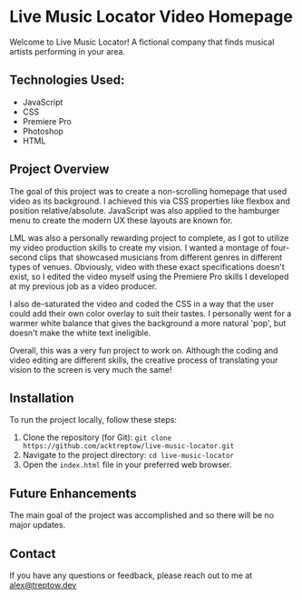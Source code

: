 # Live Music Locator Video Homepage

Welcome to Live Music Locator! A fictional company that finds musical artists performing in your area.

## Technologies Used:

- JavaScript
- CSS
- Premiere Pro
- Photoshop
- HTML

## Project Overview

The goal of this project was to create a non-scrolling homepage that used video as its background. I achieved this via CSS properties like flexbox and position relative/absolute. JavaScript was also applied to the hamburger menu to create the modern UX these layouts are known for.

LML was also a personally rewarding project to complete, as I got to utilize my video production skills to create my vision. I wanted a montage of four-second clips that showcased musicians from different genres in different types of venues. Obviously, video with these exact specifications doesn't exist, so I edited the video myself using the Premiere Pro skills I developed at my previous job as a video producer.

I also de-saturated the video and coded the CSS in a way that the user could add their own color overlay to suit their tastes. I personally went for a warmer white balance that gives the background a more natural 'pop', but doesn't make the white text ineligible.

Overall, this was a very fun project to work on. Although the coding and video editing are different skills, the creative process of translating your vision to the screen is very much the same!

## Installation

To run the project locally, follow these steps:

1. Clone the repository (for Git): `git clone https://github.com/acktreptow/live-music-locator.git`
2. Navigate to the project directory: `cd live-music-locator`
3. Open the `index.html` file in your preferred web browser.

## Future Enhancements

The main goal of the project was accomplished and so there will be no major updates.

## Contact

If you have any questions or feedback, please reach out to me at [alex@treptow.dev](mailto:alex@treptow.dev)
